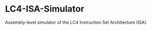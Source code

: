 <h1>LC4-ISA-Simulator</h1>

Assembly-level simulator of the LC4 Instruction Set Architecture (ISA).
